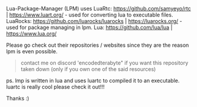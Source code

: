 Lua-Package-Manager (LPM) uses 
LuaRtc: https://github.com/samyeyo/rtc | https://www.luart.org/ - used for converting lua to executable files.
LuaRocks: https://github.com/luarocks/luarocks | https://luarocks.org/ - used for package managing in lpm.
Lua: https://github.com/lua/lua | https://www.lua.org/

Please go check out their repositories / websites since they are the reason lpm is even possible.
> contact me on discord 'encodedterabyte" if you want this repository taken down (only if you own one of the said resources)

ps. lmp is written in lua and uses luartc to compiled it to an executable. luartc is really cool please check it out!!!

Thanks :)
